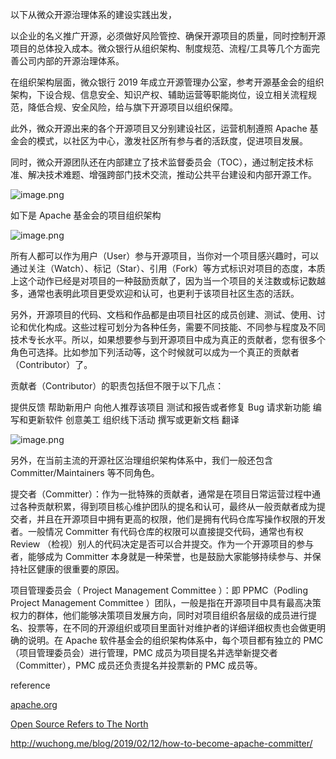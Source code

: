 
以下从微众开源治理体系的建设实践出发，

以企业的名义推广开源，必须做好风险管控、确保开源项目的质量，同时控制开源项目的总体投入成本。微众银行从组织架构、制度规范、流程/工具等几个方面完善公司内部的开源治理体系。

在组织架构层面，微众银行 2019 年成立开源管理办公室，参考开源基金会的组织架构，下设合规、信息安全、知识产权、辅助运营等职能岗位，设立相关流程规范，降低合规、安全风险，给与旗下开源项目以组织保障。

此外，微众开源出来的各个开源项目又分别建设社区，运营机制遵照 Apache 基金会的模式，以社区为中心，激发社区所有参与者的活跃度，促进项目发展。

同时，微众开源团队还在内部建立了技术监督委员会（TOC），通过制定技术标准、解决技术难题、增强跨部门技术交流，推动公共平台建设和内部开源工作。


![image.png](https://s2.loli.net/2022/05/29/EUwMtupS7joKFhL.png)

如下是 Apache 基金会的项目组织架构

![image.png](https://s2.loli.net/2022/05/29/srQ29hunOdSWmIB.png)



所有人都可以作为用户（User）参与开源项目，当你对一个项目感兴趣时，可以通过关注（Watch）、标记（Star）、引用（Fork）等方式标识对项目的态度，本质上这个动作已经是对项目的一种鼓励贡献了，因为当一个项目的关注数或标记数越多，通常也表明此项目更受欢迎和认可，也更利于该项目社区生态的活跃。

另外，开源项目的代码、文档和作品都是由项目社区的成员创建、测试、使用、讨论和优化构成。这些过程可划分为各种任务，需要不同技能、不同参与程度及不同技术专长水平。所以，如果想要参与到开源项目中成为真正的贡献者，您有很多个角色可选择。比如参加下列活动等，这个时候就可以成为一个真正的贡献者（Contributor）了。

贡献者（Contributor）的职责包括但不限于以下几点：

提供反馈
帮助新用户
向他人推荐该项目
测试和报告或者修复 Bug
请求新功能
编写和更新软件
创意美工
组织线下活动
撰写或更新文档
翻译

![image.png](https://s2.loli.net/2022/05/29/pq2tcvo6Jke9gRQ.png)

另外，在当前主流的开源社区治理组织架构体系中，我们一般还包含 Committer/Maintainers 等不同角色。

提交者（Committer）：作为一批特殊的贡献者，通常是在项目日常运营过程中通过各种贡献积累，得到项目核心维护团队的提名和认可，最终从一般贡献者成为提交者，并且在开源项目中拥有更高的权限，他们是拥有代码仓库写操作权限的开发者。一般情况 Committer 有代码仓库的权限可以直接提交代码，通常也有权 Review （检视）别人的代码决定是否可以合并提交。作为一个开源项目的参与者，能够成为 Committer 本身就是一种荣誉，也是鼓励大家能够持续参与、并保持社区健康的很重要的原因。

项目管理委员会（ Project Management Committee ）：即 PPMC（Podling Project Management Committee ）团队，一般是指在开源项目中具有最高决策权力的群体，他们能够决策项目发展方向，同时对项目组织各层级的成员进行提名、投票等，在不同的开源组织或项目里面针对维护者的详细详细权责也会做更明确的说明。在 Apache 软件基金会的组织架构体系中，每个项目都有独立的 PMC（项目管理委员会）进行管理，PMC 成员为项目提名并选举新提交者（Committer），PMC 成员还负责提名并投票新的 PMC 成员等。





reference

[apache.org](https://community.apache.org/contributors/)

[Open Source Refers to The North](https://oschina.gitee.io/opensource-guide/guide/%E7%AC%AC%E4%B8%89%E9%83%A8%E5%88%86%EF%BC%9A%E5%B0%9D%E8%AF%95%E5%8F%82%E4%B8%8E%E5%BC%80%E6%BA%90/%E7%AC%AC%201%20%E5%B0%8F%E8%8A%82%EF%BC%9A%E5%BC%80%E6%BA%90%E9%A1%B9%E7%9B%AE%E4%B8%AD%E7%9A%84%E4%B8%8D%E5%90%8C%E8%A7%92%E8%89%B2/)

http://wuchong.me/blog/2019/02/12/how-to-become-apache-committer/
